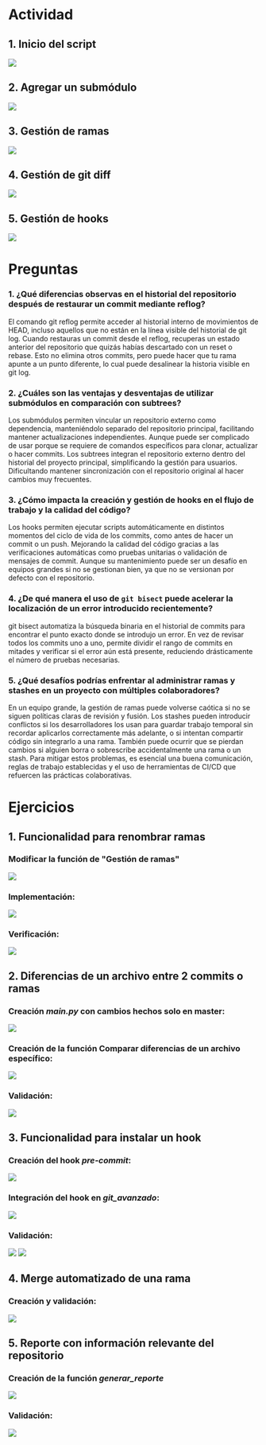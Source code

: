 # Actividad
## 1. Inicio del script
![](img/img1.png)
## 2. Agregar un submódulo
![](img/img2.png)
## 3. Gestión de ramas
![](img/img3.png)
## 4. Gestión de git diff
![](img/img4.png)
## 5. Gestión de hooks
![](img/img5.png)
# Preguntas

### 1. ¿Qué diferencias observas en el historial del repositorio después de restaurar un commit mediante reflog?
El comando git reflog permite acceder al historial interno de movimientos de HEAD, incluso aquellos que no están en la línea visible del historial de git log. Cuando restauras un commit desde el reflog, recuperas un estado anterior del repositorio que quizás habías descartado con un reset o rebase. 
Esto no elimina otros commits, pero puede hacer que tu rama apunte a un punto diferente, lo cual puede desalinear la historia visible en git log.
### 2. ¿Cuáles son las ventajas y desventajas de utilizar submódulos en comparación con subtrees?
Los submódulos permiten vincular un repositorio externo como dependencia, manteniéndolo separado del repositorio principal, facilitando mantener actualizaciones independientes. Aunque puede ser complicado de usar porque se requiere de comandos específicos para clonar, actualizar o hacer commits. Los subtrees integran el repositorio externo dentro del historial del proyecto principal, simplificando la gestión para usuarios. Dificultando mantener sincronización con el repositorio original al hacer cambios muy frecuentes.
### 3. ¿Cómo impacta la creación y gestión de hooks en el flujo de trabajo y la calidad del código?
Los hooks permiten ejecutar scripts automáticamente en distintos momentos del ciclo de vida de los commits, como antes de hacer un commit o un push. Mejorando  la calidad del código gracias a las verificaciones automáticas como pruebas unitarias o validación de mensajes de commit. Aunque su mantenimiento puede ser un desafío en equipos grandes si no se gestionan bien, ya que no se versionan por defecto con el repositorio.
### 4. ¿De qué manera el uso de `git bisect` puede acelerar la localización de un error introducido recientemente?
git bisect automatiza la búsqueda binaria en el historial de commits para encontrar el punto exacto donde se introdujo un error. En vez de revisar todos los commits uno a uno, permite dividir el rango de commits en mitades y verificar si el error aún está presente, reduciendo drásticamente el número de pruebas necesarias. 
### 5. ¿Qué desafíos podrías enfrentar al administrar ramas y stashes en un proyecto con múltiples colaboradores?
En un equipo grande, la gestión de ramas puede volverse caótica si no se siguen políticas claras de revisión y fusión. Los stashes pueden introducir conflictos si los desarrolladores los usan para guardar trabajo temporal sin recordar aplicarlos correctamente más adelante, o si intentan compartir código sin integrarlo a una rama. También puede ocurrir que se pierdan cambios si alguien borra o sobrescribe accidentalmente una rama o un stash. Para mitigar estos problemas, es esencial una buena comunicación, reglas de trabajo establecidas y el uso de herramientas de CI/CD que refuercen las prácticas colaborativas.
# Ejercicios

## 1. Funcionalidad para renombrar ramas
### Modificar la función de "Gestión de ramas"
![](img/img6.png)
### Implementación:
![](img/img7.png)
### Verificación:
![](img/img8.png)
## 2. Diferencias de un archivo entre 2 commits o ramas
### Creación *main.py* con cambios hechos solo en master:
![](img/img9.png)
### Creación de la función Comparar diferencias de un archivo específico:
![](img/img10.png)
### Validación:
![](img/img11.png)
## 3. Funcionalidad para instalar un hook
### Creación del hook *pre-commit*:
![](img/img12.png)
### Integración del hook en *git_avanzado*:
![](img/img13.png)
### Validación:
![](img/img14.png)
![](img/img15.png)
## 4.  Merge automatizado de una rama
### Creación y validación:
![](img/img16.png)
## 5. Reporte con información relevante del repositorio
### Creación de la función *generar_reporte*
![](img/img17.png)
### Validación:
![](img/img18.png)